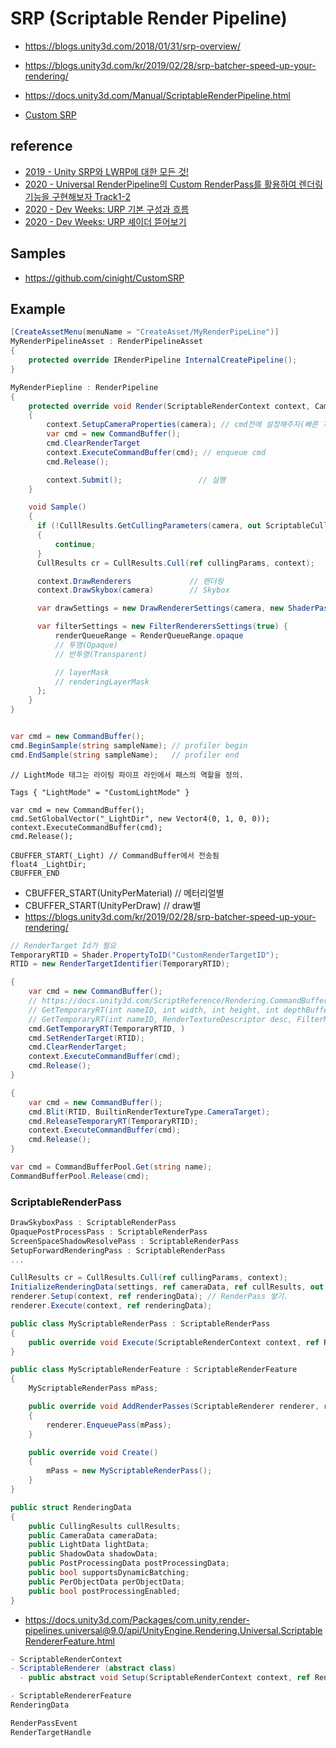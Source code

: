 # SRP (Scriptable Render Pipeline)

- <https://blogs.unity3d.com/2018/01/31/srp-overview/>
- <https://blogs.unity3d.com/kr/2019/02/28/srp-batcher-speed-up-your-rendering/>

- <https://docs.unity3d.com/Manual/ScriptableRenderPipeline.html>
- [Custom SRP](https://catlikecoding.com/unity/tutorials/custom-srp/)

## reference

- [2019 - Unity SRP와 LWRP에 대한 모든 것!](https://www.youtube.com/watch?v=MuzLdCXoJ9I)
- [2020 - Universal RenderPipeline의 Custom RenderPass를 활용하여 렌더링 기능을 구현해보자 Track1-2](https://www.youtube.com/watch?v=vtfe3UgDs0w)
- [2020 - Dev Weeks: URP 기본 구성과 흐름](https://www.youtube.com/watch?v=QRlz4-pAtpY)
- [2020 - Dev Weeks: URP 셰이더 뜯어보기](https://www.youtube.com/watch?v=9K1uOihvNyg)

## Samples

- <https://github.com/cinight/CustomSRP>

## Example

```cs
[CreateAssetMenu(menuName = "CreateAsset/MyRenderPipeLine")]
MyRenderPipelineAsset : RenderPipelineAsset
{
    protected override IRenderPipeline InternalCreatePipeline();
}

MyRenderPiepline : RenderPipeline
{
    protected override void Render(ScriptableRenderContext context, Camera[] cameras)
    {
        context.SetupCameraProperties(camera); // cmd전에 설정해주자(빠른 지우기)
        var cmd = new CommandBuffer();
        cmd.ClearRenderTarget
        context.ExecuteCommandBuffer(cmd); // enqueue cmd
        cmd.Release();

        context.Submit();                 // 실행
    }

    void Sample()
    {
      if (!CulllResults.GetCullingParameters(camera, out ScriptableCullingParameters cullingParams))
      {
          continue;
      }
      CullResults cr = CullResults.Cull(ref cullingParams, context);

      context.DrawRenderers             // 렌더링
      context.DrawSkybox(camera)        // Skybox

      var drawSettings = new DrawRendererSettings(camera, new ShaderPassName("CustomLightMode"));

      var filterSettings = new FilterRenderersSettings(true) {
          renderQueueRange = RenderQueueRange.opaque
          // 투명(Opaque)
          // 반투명(Transparent)

          // layerMask
          // renderingLayerMask
      };
    }
}


var cmd = new CommandBuffer();
cmd.BeginSample(string sampleName); // profiler begin
cmd.EndSample(string sampleName);   // profiler end
```

``` hlsl
// LightMode 태그는 라이팅 파이프 라인에서 패스의 역할을 정의.

Tags { "LightMode" = "CustomLightMode" }
```

``` shader
var cmd = new CommandBuffer();
cmd.SetGlobalVector("_LightDir", new Vector4(0, 1, 0, 0));
context.ExecuteCommandBuffer(cmd);
cmd.Release();

CBUFFER_START(_Light) // CommandBuffer에서 전송됨
float4 _LightDir;
CBUFFER_END
```

- CBUFFER_START(UnityPerMaterial) // 메터리얼별
- CBUFFER_START(UnityPerDraw)     // draw별
- https://blogs.unity3d.com/kr/2019/02/28/srp-batcher-speed-up-your-rendering/

``` cs
// RenderTarget Id가 필요
TemporaryRTID = Shader.PropertyToID("CustomRenderTargetID");
RTID = new RenderTargetIdentifier(TemporaryRTID);

{
    var cmd = new CommandBuffer();
    // https://docs.unity3d.com/ScriptReference/Rendering.CommandBuffer.GetTemporaryRT.html
    // GetTemporaryRT(int nameID, int width, int height, int depthBuffer, FilterMode filter, RenderTextureFormat format, RenderTextureReadWrite readWrite, int antiAliasing, bool enableRandomWrite);
    // GetTemporaryRT(int nameID, RenderTextureDescriptor desc, FilterMode filter);
    cmd.GetTemporaryRT(TemporaryRTID, )
    cmd.SetRenderTarget(RTID);
    cmd.ClearRenderTarget;
    context.ExecuteCommandBuffer(cmd);
    cmd.Release();
}

{
    var cmd = new CommandBuffer();
    cmd.Blit(RTID, BuiltinRenderTextureType.CameraTarget);
    cmd.ReleaseTemporaryRT(TemporaryRTID);
    context.ExecuteCommandBuffer(cmd);
    cmd.Release();
}
```

 ``` cs
 var cmd = CommandBufferPool.Get(string name);
 CommandBufferPool.Release(cmd);
 ```

### ScriptableRenderPass

``` cs
DrawSkyboxPass : ScriptableRenderPass
OpaquePostProcessPass : ScriptableRenderPass
ScreenSpaceShadowResolvePass : ScriptableRenderPass
SetupForwardRenderingPass : ScriptableRenderPass
...

CullResults cr = CullResults.Cull(ref cullingParams, context);
InitializeRenderingData(settings, ref cameraData, ref cullResults, out var renderingData);
renderer.Setup(context, ref renderingData); // RenderPass 쌓기.
renderer.Execute(context, ref renderingData);
```

``` cs
public class MyScriptableRenderPass : ScriptableRenderPass
{
    public override void Execute(ScriptableRenderContext context, ref RenderingData renderingData);
}

public class MyScriptableRenderFeature : ScriptableRenderFeature
{
    MyScriptableRenderPass mPass;

    public override void AddRenderPasses(ScriptableRenderer renderer, ref RenderingData renderingData)
    {
        renderer.EnqueuePass(mPass);
    }

    public override void Create()
    {
        mPass = new MyScriptableRenderPass();
    }
}
```

``` cs
public struct RenderingData
{
    public CullingResults cullResults;
    public CameraData cameraData;
    public LightData lightData;
    public ShadowData shadowData;
    public PostProcessingData postProcessingData;
    public bool supportsDynamicBatching;
    public PerObjectData perObjectData;
    public bool postProcessingEnabled;
}
```

- https://docs.unity3d.com/Packages/com.unity.render-pipelines.universal@9.0/api/UnityEngine.Rendering.Universal.ScriptableRendererFeature.html

``` cs
- ScriptableRenderContext
- ScriptableRenderer (abstract class)
  - public abstract void Setup(ScriptableRenderContext context, ref RenderingData renderingData);

- ScriptableRendererFeature
RenderingData

RenderPassEvent
RenderTargetHandle
```